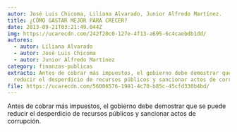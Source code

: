 ```yaml
---
autor: José Luis Chicoma, Liliana Alvarado, Junior Alfredo Martínez.
title: ¿CÓMO GASTAR MEJOR PARA CRECER?
date: 2013-09-21T03:21:49.044Z
img: https://ucarecdn.com/242f20c0-127e-4f13-a695-6c4caebdb1dd/
autores:
  - autor: Liliana Alvarado
  - autor: José Luis Chicoma
  - autor: Junior Alfredo Martínez
category: finanzas-publicas
extracto: Antes de cobrar más impuestos, el gobierno debe demostrar que se puede
  reducir el desperdicio de recursos públicos y sancionar actos de corrupción.
file: https://ucarecdn.com/56006576-1981-4c70-b85c-45cfd330b4bd/
---
```

<!--StartFragment-->

Antes de cobrar más impuestos, el gobierno debe demostrar que se puede reducir el desperdicio de recursos públicos y sancionar actos de corrupción.

<!--EndFragment-->
